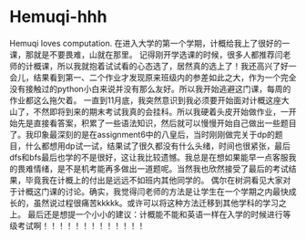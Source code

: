 # Hemuqi-hhh
Hemuqi loves computation.
在进入大学的第一个学期，计概给我上了很好的一课，那就是不要畏难，山就在那里。
记得刚开学选课的时候，很多人都推荐闫老师的计概课，所以我就抱着试试看的心态选了，居然真的选上了！我还高兴了好一会儿，结果看到第一、二个作业才发现原来班级内的参差如此之大，作为一个完全没有接触过的python小白来说并没有那么友好。所以我开始逃避这门课，每周的作业都这么拖欠着。
一直到11月底，我突然意识到我必须要开始面对计概这座大山了，不然即将到来的期末考试我真的会挂科。所以我硬着头皮开始做作业，一开始先是直接看答案，积累了一些语法知识，然后就可以慢慢开始自己做出一些题目了。我印象最深刻的是在assignment6中的八皇后，当时刚刚做完关于dp的题目，什么都想用dp试一试，结果试了很久都没有什么头绪，时间也很紧张，最后dfs和bfs最后也学的不是很好，这让我比较遗憾。我总是在想如果能早一点客服我的畏难情绪，是不是机考能再多做出一道题呢。当然我也欣然接受了最后的考试结果，毕竟我在计概上的付出是远远不如班内其他同学的。
偶尔在树洞看见大家对于计概这门课的讨论。确实，我觉得闫老师的方法是让学生在一个学期之内最快成长的，虽然说过程很痛苦kkkkk。或许可以将这种方法迁移到其他学科的学习之上。
最后还是想提一个小小的建议：计概能不能和英语一样在入学的时候进行等级考试啊！！！！！！！！！！！！！
